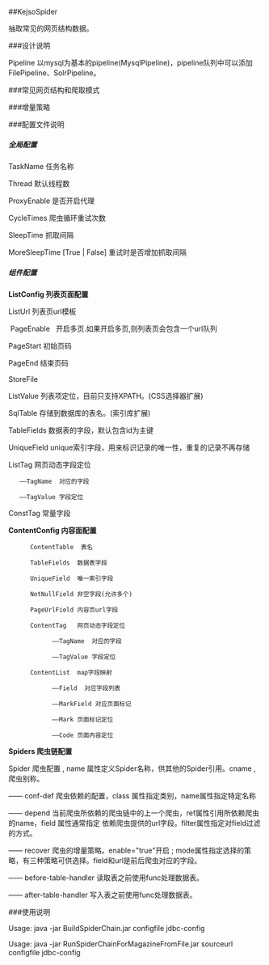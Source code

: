 ##KejsoSpider

抽取常见的网页结构数据。

###设计说明

Pipeline 以mysql为基本的pipeline(MysqlPipeline)，pipeline队列中可以添加FilePipeline、SolrPipeline。



###常见网页结构和爬取模式


###增量策略



###配置文件说明

##### 全局配置

TaskName  任务名称

Thread    默认线程数

ProxyEnable 是否开启代理

CycleTimes 爬虫循环重试次数

SleepTime  抓取间隔

MoreSleepTime  [True | False]  重试时是否增加抓取间隔
 

##### 组件配置

**ListConfig 列表页面配置**

  ListUrl      列表页url模板
          
  PageEnable   开启多页.如果开启多页,则列表页会包含一个url队列
          
  PageStart    初始页码
          
  PageEnd      结束页码
          
  StoreFile     
          
  ListValue  列表项定位，目前只支持XPATH。(CSS选择器扩展)

  SqlTable   存储到数据库的表名。(索引库扩展)

  TableFields  数据表的字段，默认包含id为主键

  UniqueField  unique索引字段，用来标识记录的唯一性，重复的记录不再存储

  ListTag    网页动态字段定位

       ——TagName  对应的字段
        
       ——TagValue 字段定位
         
  ConstTag   常量字段


**ContentConfig 内容面配置**

          ContentTable  表名
   
          TableFields  数据表字段

          UniqueField  唯一索引字段

          NotNullField 非空字段(允许多个)

          PageUrlField 内容页url字段

          ContentTag   网页动态字段定位

                ——TagName  对应的字段

                ——TagValue 字段定位               
  
          ContentList  map字段映射
                
                ——Field  对应字段列表
                
                ——MarkField 对应页面标记

                ——Mark 页面标记定位
    
                ——Code 页面内容定位


**Spiders 爬虫链配置**
          
Spider  爬虫配置 , name 属性定义Spider名称，供其他的Spider引用。cname , 爬虫别称。
    
—— conf-def  爬虫依赖的配置，class 属性指定类别，name属性指定特定名称

—— depend  当前爬虫所依赖的爬虫链中的上一个爬虫，ref属性引用所依赖爬虫的name，field 属性通常指定 依赖爬虫提供的url字段。filter属性指定对field过滤的方式。

—— recover 爬虫的增量策略。enable="true"开启 ; mode属性指定选择的策略，有三种策略可供选择。field和url是前后爬虫对应的字段。
                
—— before-table-handler  读取表之前使用func处理数据表。
                
—— after-table-handler   写入表之前使用func处理数据表。



###使用说明

Usage: java -jar BuildSpiderChain.jar  configfile  jdbc-config 

Usage: java -jar RunSpiderChainForMagazineFromFile.jar sourceurl  configfile  jdbc-config 

